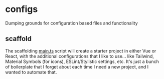 # configs
Dumping grounds for configuration based files and functionality

## scaffold
The scaffolding [main.ts](https://github.com/incutonez/configs/blob/main/scaffold/main.ts) script will create a starter project in either Vue or React, with the additional configurations that I like to use... like Tailwind, Material Symbols (for icons), ESLint/Stylistic settings, etc.  It's just a bunch of boilerplate that I forget about each time I need a new project, and I wanted to automate that.
